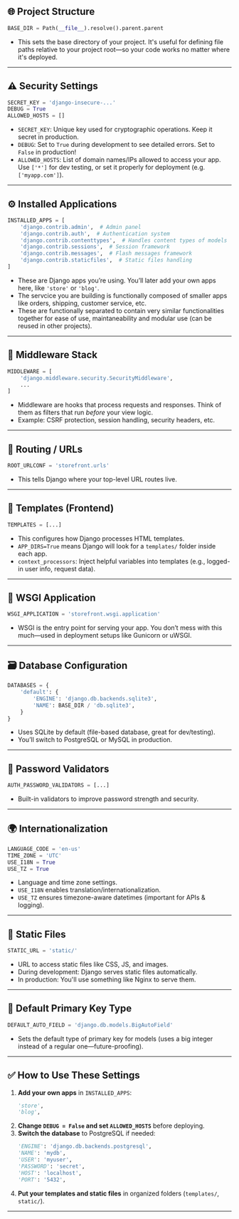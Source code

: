 ## 🌐 **Project Structure**
```python
BASE_DIR = Path(__file__).resolve().parent.parent
```
- This sets the base directory of your project. It's useful for defining file paths relative to your project root—so your code works no matter where it's deployed.

---

## ⚠️ **Security Settings**
```python
SECRET_KEY = 'django-insecure-...'
DEBUG = True
ALLOWED_HOSTS = []
```
- `SECRET_KEY`: Unique key used for cryptographic operations. Keep it secret in production.
- `DEBUG`: Set to `True` during development to see detailed errors. Set to `False` in production!
- `ALLOWED_HOSTS`: List of domain names/IPs allowed to access your app. Use `['*']` for dev testing, or set it properly for deployment (e.g. `['myapp.com']`).

---

## ⚙️ **Installed Applications**
```python
INSTALLED_APPS = [
    'django.contrib.admin',  # Admin panel
    'django.contrib.auth',  # Authentication system
    'django.contrib.contenttypes',  # Handles content types of models
    'django.contrib.sessions',  # Session framework
    'django.contrib.messages',  # Flash messages framework
    'django.contrib.staticfiles',  # Static files handling
]
```
- These are Django apps you’re using. You’ll later add your own apps here, like `'store'` or `'blog'`.
- The servcice you are building is functionally composed of smaller apps like orders, shipping, customer service, etc.
- These are functionally separated to contain very similar functionalities together for ease of use, maintaneability and modular use (can be reused in other projects).

---

## 🧱 **Middleware Stack**
```python
MIDDLEWARE = [
    'django.middleware.security.SecurityMiddleware',
    ...
]
```
- Middleware are hooks that process requests and responses. Think of them as filters that run *before* your view logic.
- Example: CSRF protection, session handling, security headers, etc.

---

## 🔗 **Routing / URLs**
```python
ROOT_URLCONF = 'storefront.urls'
```
- This tells Django where your top-level URL routes live.

---

## 🎨 **Templates (Frontend)**
```python
TEMPLATES = [...]
```
- This configures how Django processes HTML templates.
- `APP_DIRS=True` means Django will look for a `templates/` folder inside each app.
- `context_processors`: Inject helpful variables into templates (e.g., logged-in user info, request data).

---

## 🔌 **WSGI Application**
```python
WSGI_APPLICATION = 'storefront.wsgi.application'
```
- WSGI is the entry point for serving your app. You don’t mess with this much—used in deployment setups like Gunicorn or uWSGI.

---

## 🗃️ **Database Configuration**
```python
DATABASES = {
    'default': {
        'ENGINE': 'django.db.backends.sqlite3',
        'NAME': BASE_DIR / 'db.sqlite3',
    }
}
```
- Uses SQLite by default (file-based database, great for dev/testing).
- You’ll switch to PostgreSQL or MySQL in production.

---

## 🔐 **Password Validators**
```python
AUTH_PASSWORD_VALIDATORS = [...]
```
- Built-in validators to improve password strength and security.

---

## 🌍 **Internationalization**
```python
LANGUAGE_CODE = 'en-us'
TIME_ZONE = 'UTC'
USE_I18N = True
USE_TZ = True
```
- Language and time zone settings.
- `USE_I18N` enables translation/internationalization.
- `USE_TZ` ensures timezone-aware datetimes (important for APIs & logging).

---

## 📁 **Static Files**
```python
STATIC_URL = 'static/'
```
- URL to access static files like CSS, JS, and images.
- During development: Django serves static files automatically.
- In production: You'll use something like Nginx to serve them.

---

## 🧾 **Default Primary Key Type**
```python
DEFAULT_AUTO_FIELD = 'django.db.models.BigAutoField'
```
- Sets the default type of primary key for models (uses a big integer instead of a regular one—future-proofing).

---

## ✅ How to Use These Settings
1. **Add your own apps** in `INSTALLED_APPS`:
   ```python
   'store',
   'blog',
   ```
2. **Change `DEBUG = False` and set `ALLOWED_HOSTS`** before deploying.
3. **Switch the database** to PostgreSQL if needed:
   ```python
   'ENGINE': 'django.db.backends.postgresql',
   'NAME': 'mydb',
   'USER': 'myuser',
   'PASSWORD': 'secret',
   'HOST': 'localhost',
   'PORT': '5432',
   ```
4. **Put your templates and static files** in organized folders (`templates/`, `static/`).

---